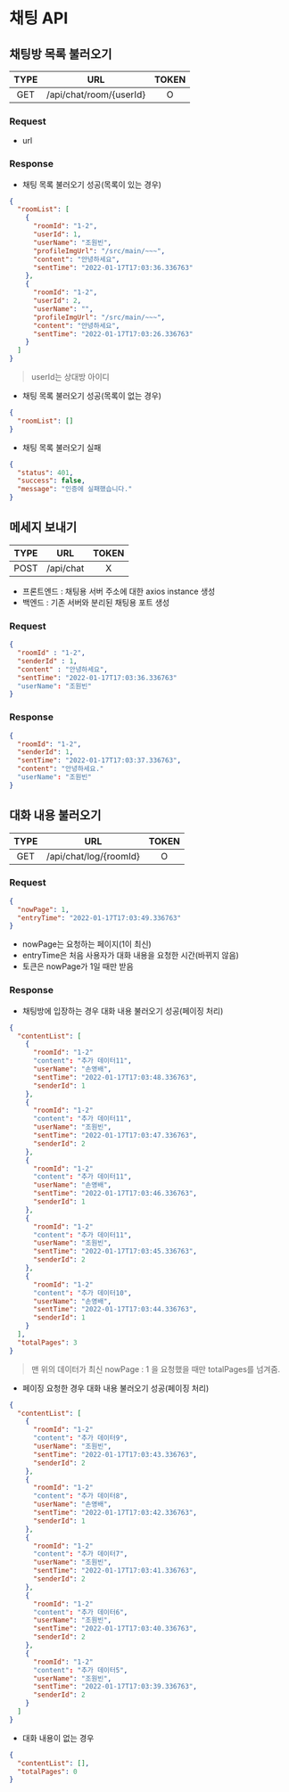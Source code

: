# 채팅 API

## 채팅방 목록 불러오기

| TYPE |           URL           | TOKEN |
| :--: | :---------------------: | :---: |
| GET  | /api/chat/room/{userId} |   O   |

### Request

- url 

### Response

- 채팅 목록 불러오기 성공(목록이 있는 경우)

```json
{
  "roomList": [
    {
      "roomId": "1-2",
      "userId": 1,
      "userName": "조원빈",
      "profileImgUrl": "/src/main/~~~",
      "content": "안녕하세요",
      "sentTime": "2022-01-17T17:03:36.336763"
    },
    {
      "roomId": "1-2",
      "userId": 2,
      "userName": "",
      "profileImgUrl": "/src/main/~~~",
      "content": "안녕하세요",
      "sentTime": "2022-01-17T17:03:26.336763"
    }
  ]
}
```

> userId는 상대방 아이디

- 채팅 목록 불러오기 성공(목록이 없는 경우)

```json
{
  "roomList": []
}
```

- 채팅 목록 불러오기 실패

```json
{
  "status": 401,
  "success": false,
  "message": "인증에 실패했습니다."
}
```

## 메세지 보내기

| TYPE |      URL      | TOKEN |
| :--: | :-----------: | :---: |
| POST | /api/chat |   X   |

- 프론트엔드 : 채팅용 서버 주소에 대한 axios instance 생성
- 백엔드 : 기존 서버와 분리된 채팅용 포트 생성 

### Request
```json
{
  "roomId" : "1-2",
  "senderId" : 1,
  "content" : "안녕하세요",
  "sentTime": "2022-01-17T17:03:36.336763"
  "userName": "조원빈"
}
```

### Response
```json
{
  "roomId": "1-2",
  "senderId": 1,
  "sentTime": "2022-01-17T17:03:37.336763",
  "content": "안녕하세요."
  "userName": "조원빈"
}
```

## 대화 내용 불러오기

| TYPE |      URL      | TOKEN |
| :--: | :-----------: | :---: |
| GET  | /api/chat/log/{roomId} |   O   |

### Request

```json
{
  "nowPage": 1,
  "entryTime": "2022-01-17T17:03:49.336763"
}
```

- nowPage는 요청하는 페이지(1이 최신)
- entryTime은 처음 사용자가 대화 내용을 요청한 시간(바뀌지 않음)
- 토큰은 nowPage가 1일 때만 받음


### Response

- 채팅방에 입장하는 경우 대화 내용 불러오기 성공(페이징 처리)

```json
{
  "contentList": [
    {
      "roomId": "1-2"
      "content": "추가 데이터11",
      "userName": "손영배",
      "sentTime": "2022-01-17T17:03:48.336763",
      "senderId": 1
    },
    {
      "roomId": "1-2"
      "content": "추가 데이터11",
      "userName": "조원빈",
      "sentTime": "2022-01-17T17:03:47.336763",
      "senderId": 2
    },
    {
      "roomId": "1-2"
      "content": "추가 데이터11",
      "userName": "손영배",
      "sentTime": "2022-01-17T17:03:46.336763",
      "senderId": 1
    },
    {
      "roomId": "1-2"
      "content": "추가 데이터11",
      "userName": "조원빈",
      "sentTime": "2022-01-17T17:03:45.336763",
      "senderId": 2
    },
    {
      "roomId": "1-2"
      "content": "추가 데이터10",
      "userName": "손영배",
      "sentTime": "2022-01-17T17:03:44.336763",
      "senderId": 1
    }
  ],
  "totalPages": 3
}
```

> 맨 위의 데이터가 최신
> nowPage : 1 을 요청했을 때만 totalPages를 넘겨줌.

- 페이징 요청한 경우 대화 내용 불러오기 성공(페이징 처리)

```json
{
  "contentList": [
    {
      "roomId": "1-2"
      "content": "추가 데이터9",
      "userName": "조원빈",
      "sentTime": "2022-01-17T17:03:43.336763",
      "senderId": 2
    },
    {
      "roomId": "1-2"
      "content": "추가 데이터8",
      "userName": "손영배",
      "sentTime": "2022-01-17T17:03:42.336763",
      "senderId": 1
    },
    {
      "roomId": "1-2"
      "content": "추가 데이터7",
      "userName": "조원빈",
      "sentTime": "2022-01-17T17:03:41.336763",
      "senderId": 2
    },
    {
      "roomId": "1-2"
      "content": "추가 데이터6",
      "userName": "조원빈",
      "sentTime": "2022-01-17T17:03:40.336763",
      "senderId": 2
    },
    {
      "roomId": "1-2"
      "content": "추가 데이터5",
      "userName": "조원빈",
      "sentTime": "2022-01-17T17:03:39.336763",
      "senderId": 2
    }
  ]
}
```

- 대화 내용이 없는 경우

```json
{
  "contentList": [],
  "totalPages": 0
}
```
